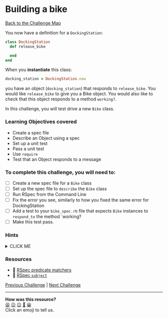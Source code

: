 # Building a bike

[Back to the Challenge Map](0_challenge_map.md)

You now have a definition for a `DockingStation`:

```ruby
class DockingStation
  def release_bike

  end
end
```

When you **instantiate** this class:

```ruby
docking_station = DockingStation.new
```

you have an object (`docking_station`) that responds to `release_bike`. You would like `release_bike` to give you a Bike object. You would also like to check that this object responds to a method `working?`.

In this challenge, you will test drive a new `Bike` class.

### Learning Objectives covered
- Create a spec file
- Describe an Object using a spec
- Set up a unit test
- Pass a unit test
- Use `require`
- Test that an Object responds to a message

### To complete this challenge, you will need to:

- [ ] Create a new spec file for a `Bike` class
- [ ] Set up the spec file to `describe` the `Bike` class
- [ ] Run RSpec from the Command Line
- [ ] Fix the error you see, similarly to how you fixed the same error for DockingStation
- [ ] Add a test to your `bike_spec.rb` file that expects `Bike` instances to `respond_to` the method `working?
- [ ] Make this test pass.

### Hints

<details><summary>CLICK ME</summary>
  <li>Right now, we haven't defined a Bike object - we'll need to do so, but first set up a bike_spec file.  Make sure that you've seen a failing test before you create the Bike</li>
  <li>The last step here is to write a test for the Bike's working? method. Think back to how you did this for release_bike on the DockingStation. Get this test to pass in the simplest way possible.</li>
</details>

### Resources
- :pill: [RSpec predicate matchers](https://github.com/makersacademy/course/blob/main/pills/rspec_predicate.md)
- :pill: [RSpec `subject`](https://github.com/makersacademy/course/blob/main/pills/rspec_subject.md)

[Previous Challenge](5_back_to_the_unit_test.md) | [Next Challenge](7_making_stations_release_bikes.md)

<!-- BEGIN GENERATED SECTION DO NOT EDIT -->

---

**How was this resource?**  
[😫](https://airtable.com/shrUJ3t7KLMqVRFKR?prefill_Repository=course&prefill_File=boris_bikes_advanced/6_building_a_bike.md&prefill_Sentiment=😫) [😕](https://airtable.com/shrUJ3t7KLMqVRFKR?prefill_Repository=course&prefill_File=boris_bikes_advanced/6_building_a_bike.md&prefill_Sentiment=😕) [😐](https://airtable.com/shrUJ3t7KLMqVRFKR?prefill_Repository=course&prefill_File=boris_bikes_advanced/6_building_a_bike.md&prefill_Sentiment=😐) [🙂](https://airtable.com/shrUJ3t7KLMqVRFKR?prefill_Repository=course&prefill_File=boris_bikes_advanced/6_building_a_bike.md&prefill_Sentiment=🙂) [😀](https://airtable.com/shrUJ3t7KLMqVRFKR?prefill_Repository=course&prefill_File=boris_bikes_advanced/6_building_a_bike.md&prefill_Sentiment=😀)  
Click an emoji to tell us.

<!-- END GENERATED SECTION DO NOT EDIT -->
